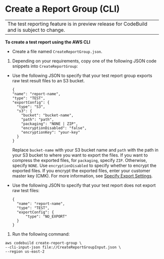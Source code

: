 # Create a Report Group \(CLI\)<a name="test-report-group-create-cli"></a>


|  | 
| --- |
| The test reporting feature is in preview release for CodeBuild and is subject to change\. | 

**To create a test report using the AWS CLI**
+ Create a file named `CreateReportGroup.json`\.

1.  Depending on your requirements, copy one of the following JSON code snippets into `CreateReportGroup`: 
   + Use the following JSON to specify that your test report group exports raw test result files to an S3 bucket\. 

     ```
     {
     "name": "report-name", 
     "type": "TEST", 
     "exportConfig": {
       "type": "S3", 
       "s3": {
         "bucket": "bucket-name", 
         "path": "path", 
         "packaging": "NONE | ZIP",
         "encryptionDisabled": "false",
         "encryptionKey": "your-key"
       }
     }
     ```

      Replace `bucket-name` with your S3 bucket name and `path` with the path in your S3 bucket to where you want to export the files\. If you want to compress the exported files, for `packaging`, specify `ZIP`\. Otherwise, specify `NONE`\. Use `encryptionDisabled` to specify whether to encrypt the exported files\. If you encrypt the exported files, enter your customer master key \(CMK\)\. For more information, see [Specify Export Settings](report-group-export-settings.md)\.
   + Use the following JSON to specify that your test report does not export raw test files: 

     ```
     {
       "name": "report-name", 
       "type": "TEST", 
       "exportConfig": {
           "type": "NO_EXPORT"
       }
     }
     ```

1.  Run the following command: 

   ```
   aws codebuild create-report-group \
   --cli-input-json file://CreateReportGroupInput.json \
   --region us-east-2
   ```
